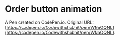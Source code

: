 # Order button animation

A Pen created on CodePen.io. Original URL: [https://codepen.io/Codewithshobhit/pen/WNaOQNL](https://codepen.io/Codewithshobhit/pen/WNaOQNL).

